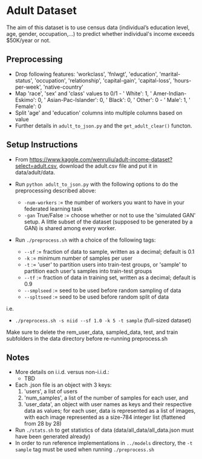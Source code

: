 # Adult Dataset

The aim of this dataset is to use census data (individual’s education level, age, gender, occupation,...) to predict whether individual's income exceeds $50K/year or not.

## Preprocessing
- Drop following features: 'workclass', 'fnlwgt', 'education', 'marital-status', 'occupation',
          'relationship', 'capital-gain', 'capital-loss', 'hours-per-week', 'native-country'
- Map 'race', 'sex' and 'class' values to 0/1
          - ' White': 1, ' Amer-Indian-Eskimo': 0, ' Asian-Pac-Islander': 0, ' Black': 0, ' Other': 0
          - ' Male': 1, ' Female': 0
- Split 'age' and 'education' columns into multiple columns based on value
- Further details in ```adult_to_json.py``` and the ```get_adult_clear()``` functon.

## Setup Instructions
- From <https://www.kaggle.com/wenruliu/adult-income-dataset?select=adult.csv>, download the adult.csv file and put it in data/adult/data.
- Run ```python adult_to_json.py``` with the following options to do the preprocessing described above:
    - ```-num-workers``` := the number of workers you want to have in your federated learning task
    - ```-gan``` True/False := choose whether or not to use the 'simulated GAN' setup. A little subset of the dataset (supposed to be generated by a GAN) is shared among every worker.

- Run ```./preprocess.sh``` with a choice of the following tags:
    - ```--sf``` := fraction of data to sample, written as a decimal; default is 0.1
    - ```-k``` := minimum number of samples per user
    - ```-t``` := 'user' to partition users into train-test groups, or 'sample' to partition each user's samples into train-test groups
    - ```--tf``` := fraction of data in training set, written as a decimal; default is 0.9
    - ```--smplseed``` := seed to be used before random sampling of data
    - ```--spltseed``` :=  seed to be used before random split of data

i.e.
- ```./preprocess.sh -s niid --sf 1.0 -k 5 -t sample``` (full-sized dataset)<br/>

Make sure to delete the rem_user_data, sampled_data, test, and train subfolders in the data directory before re-running preprocess.sh

## Notes
- More details on i.i.d. versus non-i.i.d.:
  - TBD
- Each .json file is an object with 3 keys:
  1. 'users', a list of users
  2. 'num_samples', a list of the number of samples for each user, and 
  3. 'user_data', an object with user names as keys and their respective data as values; for each user, data is represented as a list of images, with each image represented as a size-784 integer list (flattened from 28 by 28)
- Run ```./stats.sh``` to get statistics of data (data/all_data/all_data.json must have been generated already)
- In order to run reference implementations in ```../models``` directory, the ```-t sample``` tag must be used when running ```./preprocess.sh```
